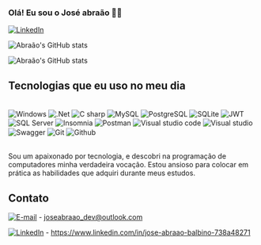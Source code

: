 
### Olá! Eu sou o José abraão 👋🏾

[![LinkedIn](https://img.shields.io/badge/LinkedIn-0077B5?style=for-the-badge&logo=linkedin&logoColor=white)](https://www.linkedin.com/in/jose-abraao-balbino-738a48271/)

![Abraão's GitHub stats](https://github-readme-stats.vercel.app/api?username=abraao-2022&show_icons=true&theme=dracula)

![Abraão's GitHub stats](https://github-readme-stats.vercel.app/api/top-langs/?username=abraao-2022&theme=dracula)

## Tecnologias que eu uso no meu dia

<div style="display: inline-block"><br/>
<img align="center" alt="Windows" src="https://img.shields.io/badge/Windows-0078D6?style=for-the-badge&logo=windows&logoColor=white"/>
<img align="center" alt=".Net" src="https://img.shields.io/badge/.NET-5C2D91?style=for-the-badge&logo=.net&logoColor=white"/>
<img align="center" alt="C sharp" src="https://img.shields.io/badge/C%23-239120?style=for-the-badge&logo=c-sharp&logoColor=white"/>
<img align="center" alt="MySQL" src="https://img.shields.io/badge/MySQL-00000F?style=for-the-badge&logo=mysql&logoColor=white"/>
<img align="center" alt="PostgreSQL" src="https://img.shields.io/badge/PostgreSQL-316192?style=for-the-badge&logo=postgresql&logoColor=white"/>
<img align="center" alt="SQLite" src="https://img.shields.io/badge/SQLite-07405E?style=for-the-badge&logo=sqlite&logoColor=white"/>
<img align="center" alt="JWT" src="https://img.shields.io/badge/json%20web%20tokens-323330?style=for-the-badge&logo=json-web-tokens&logoColor=pink"/>
<img align="center" alt="SQL Server" src="https://img.shields.io/badge/Microsoft%20SQL%20Server-CC2927?style=for-the-badge&logo=microsoft%20sql%20server&logoColor=white"/>
<img align="center" alt="Insomnia" src="https://img.shields.io/badge/Insomnia-black?style=for-the-badge&logo=insomnia&logoColor=5849BE"/>
<img align="center" alt="Postman" src="https://img.shields.io/badge/Postman-FF6C37?style=for-the-badge&logo=postman&logoColor=white"/>
<img align="center" alt="Visual studio code" src="https://img.shields.io/badge/Visual%20Studio%20Code-0078d7.svg?style=for-the-badge&logo=visual-studio-code&logoColor=white"/>
<img align="center" alt="Visual studio" src="https://img.shields.io/badge/Visual%20Studio-5C2D91.svg?style=for-the-badge&logo=visual-studio&logoColor=white"/>
<img align="center" alt="Swagger" src="https://img.shields.io/badge/-Swagger-%23Clojure?style=for-the-badge&logo=swagger&logoColor=white"/>
<img align="center" alt="Git" src="https://img.shields.io/badge/git-%23F05033.svg?style=for-the-badge&logo=git&logoColor=white"/>
<img align="center" alt="Github" src="https://img.shields.io/badge/github-%23121011.svg?style=for-the-badge&logo=github&logoColor=white"/>
</div><br/><br/>

Sou um apaixonado por tecnologia, e descobri na programação de
computadores minha verdadeira vocação. Estou ansioso para colocar em prática as habilidades que adquiri durante meus estudos.

## Contato
[![E-mail](https://img.shields.io/badge/-Email-000?style=for-the-badge&logo=microsoft-outlook&logoColor=007BFF)](mailto:joseabraao_dev@outlook.com) - joseabraao_dev@outlook.com

[![LinkedIn](https://img.shields.io/badge/LinkedIn-0077B5?style=for-the-badge&logo=linkedin&logoColor=white)](https://www.linkedin.com/in/jose-abraao-balbino-738a48271/) - https://www.linkedin.com/in/jose-abraao-balbino-738a48271
